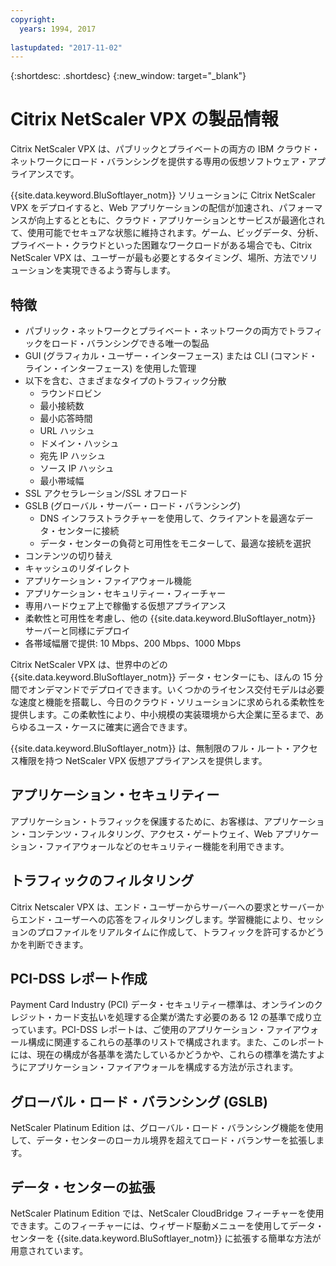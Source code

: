 ```yaml
---
copyright:
  years: 1994, 2017
  
lastupdated: "2017-11-02"
---
```


{:shortdesc: .shortdesc}
{:new_window: target="_blank"}

# Citrix NetScaler VPX の製品情報

Citrix NetScaler VPX は、パブリックとプライベートの両方の IBM クラウド・ネットワークにロード・バランシングを提供する専用の仮想ソフトウェア・アプライアンスです。 

{{site.data.keyword.BluSoftlayer_notm}}  ソリューションに Citrix NetScaler VPX をデプロイすると、Web アプリケーションの配信が加速され、パフォーマンスが向上するとともに、クラウド・アプリケーションとサービスが最適化されて、使用可能でセキュアな状態に維持されます。ゲーム、ビッグデータ、分析、プライベート・クラウドといった困難なワークロードがある場合でも、Citrix NetScaler VPX は、ユーザーが最も必要とするタイミング、場所、方法でソリューションを実現できるよう寄与します。

## 特徴

* パブリック・ネットワークとプライベート・ネットワークの両方でトラフィックをロード・バランシングできる唯一の製品
* GUI (グラフィカル・ユーザー・インターフェース) または CLI (コマンド・ライン・インターフェース) を使用した管理
* 以下を含む、さまざまなタイプのトラフィック分散
  * ラウンドロビン
  * 最小接続数
  * 最小応答時間
  * URL ハッシュ
  * ドメイン・ハッシュ
  * 宛先 IP ハッシュ
  * ソース IP ハッシュ
  * 最小帯域幅
* SSL アクセラレーション/SSL オフロード
* GSLB (グローバル・サーバー・ロード・バランシング)
  * DNS インフラストラクチャーを使用して、クライアントを最適なデータ・センターに接続
  * データ・センターの負荷と可用性をモニターして、最適な接続を選択
* コンテンツの切り替え
* キャッシュのリダイレクト
* アプリケーション・ファイアウォール機能
* アプリケーション・セキュリティー・フィーチャー
* 専用ハードウェア上で稼働する仮想アプライアンス
* 柔軟性と可用性を考慮し、他の {{site.data.keyword.BluSoftlayer_notm}} サーバーと同様にデプロイ
* 各帯域幅層で提供: 10 Mbps、200 Mbps、1000 Mbps

Citrix NetScaler VPX は、世界中のどの {{site.data.keyword.BluSoftlayer_notm}} データ・センターにも、ほんの 15 分間でオンデマンドでデプロイできます。いくつかのライセンス交付モデルは必要な速度と機能を搭載し、今日のクラウド・ソリューションに求められる柔軟性を提供します。この柔軟性により、中小規模の実装環境から大企業に至るまで、あらゆるユース・ケースに確実に適合できます。

{{site.data.keyword.BluSoftlayer_notm}} は、無制限のフル・ルート・アクセス権限を持つ NetScaler VPX 仮想アプライアンスを提供します。   

## アプリケーション・セキュリティー

アプリケーション・トラフィックを保護するために、お客様は、アプリケーション・コンテンツ・フィルタリング、アクセス・ゲートウェイ、Web アプリケーション・ファイアウォールなどのセキュリティー機能を利用できます。

## トラフィックのフィルタリング

Citrix Netscaler VPX は、エンド・ユーザーからサーバーへの要求とサーバーからエンド・ユーザーへの応答をフィルタリングします。学習機能により、セッションのプロファイルをリアルタイムに作成して、トラフィックを許可するかどうかを判断できます。


## PCI-DSS レポート作成

Payment Card Industry (PCI) データ・セキュリティー標準は、オンラインのクレジット・カード支払いを処理する企業が満たす必要のある 12 の基準で成り立っています。PCI-DSS レポートは、ご使用のアプリケーション・ファイアウォール構成に関連するこれらの基準のリストで構成されます。また、このレポートには、現在の構成が各基準を満たしているかどうかや、これらの標準を満たすようにアプリケーション・ファイアウォールを構成する方法が示されます。

## グローバル・ロード・バランシング (GSLB)

NetScaler Platinum Edition は、グローバル・ロード・バランシング機能を使用して、データ・センターのローカル境界を超えてロード・バランサーを拡張します。 

## データ・センターの拡張

NetScaler Platinum Edition では、NetScaler CloudBridge フィーチャーを使用できます。このフィーチャーには、ウィザード駆動メニューを使用してデータ・センターを {{site.data.keyword.BluSoftlayer_notm}} に拡張する簡単な方法が用意されています。 

